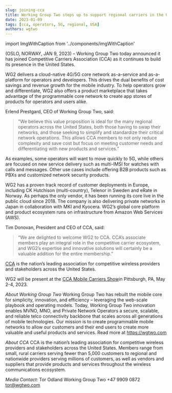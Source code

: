```yaml
---
slug: joining-cca
title: Working Group Two steps up to support regional carriers in the United States
date: 2023-01-09
tags: [cca, operators, 5G, regional, USA]
authors: wgtwo
---
```


import ImgWithCaption from '../components/imgWithCaption'

(OSLO, NORWAY, JAN 9, 2023) – Working Group Two today announced it has joined Competitive Carriers Association (CCA) as it continues to build its presence in the United States. 

WG2 delivers a cloud-native 4G/5G core network as-a-service and as-a-platform for operators and developers. This drives the dual benefits of cost savings and revenue growth for the mobile industry. To help operators grow and differentiate, WG2 also offers a product marketplace that takes advantage of the programmable core network to create app stores of products for operators and users alike. 

<!--truncate-->

Erlend Prestgard, CEO of Working Group Two, said: 
> "We believe this value proposition is ideal for the many regional operators across the United States, both those having to swap their networks, and those seeking to simplify and standardize their critical network operations. This allows CCA members to not only reduce complexity and save cost but focus on meeting customer needs and differentiating with new products and services.”

As examples, some operators will want to move quickly to 5G, while others are focused on new service delivery such as multi-IMSI for watches with calls and messages. Other use cases include offering B2B products such as PBXs and customized network security products. 

WG2 has a proven track record of customer deployments in Europe, including CK Hutchison (multi-country), Telenor in Sweden and eRate in Norway. As perhaps the only vendor, it has been running its core live in the public cloud since 2018. The company is also delivering private networks in Japan in collaboration with MKI and Kyocera. WG2’s global core platform and product ecosystem runs on infrastructure from Amazon Web Services (AWS). 

Tim Donovan, President and CEO of CCA, said:
> “We are delighted to welcome WG2 to CCA. CCA’s associate members play an integral role in the competitive carrier ecosystem, and WG2’s expertise and innovative solutions will certainly be a valuable addition for the entire membership.” 

[CCA](https://www.ccamobile.org) is the nation’s leading association for competitive wireless providers and stakeholders across the United States. 

WG2 will be present at the [CCA Mobile Carriers Show](https://www.ccamobile.org/cca-events#CCAEvents)in Pittsburgh, PA, May 2-4, 2023. 

*About Working Group Two*
Working Group Two has rebuilt the mobile core for simplicity, innovation, and efficiency – leveraging the web-scale playbook and operating models. Today, Working Group Two innovation enables MVNO, MNO, and Private Network Operators a secure, scalable, and reliable telco connectivity backbone that scales across all generations of mobile technologies. Our mission is to create programmable mobile networks to allow our customers and their end users to create more valuable and useful products and services. Read more at https://wgtwo.com

*About CCA*
CCA is the nation’s leading association for competitive wireless providers and stakeholders across the United States. Members range from small, rural carriers serving fewer than 5,000 customers to regional and nationwide providers serving millions of customers, as well as vendors and suppliers that provide products and services throughout the wireless communications ecosystem.

*Media Contact:* 
Tor Odland
Working Group Two
+47 9909 0872
tor@wgtwo.com





